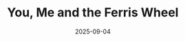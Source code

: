 ---
title: "You, Me and the Ferris Wheel"
date: 2025-09-04
description: "A Ginosko video"
video_url: "https://vimeo.com/24947444?share=copy#t=0"
video_type: "vimeo"
---
